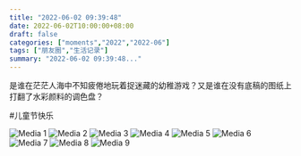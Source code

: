 ```yaml
---
title: "2022-06-02 09:39:48"
date: 2022-06-02T10:00:00+08:00
draft: false
categories: ["moments","2022","2022-06"]
tags: ["朋友圈","生活记录"]
summary: "2022-06-02 09:39:48..."
---
```


是谁在茫茫人海中不知疲倦地玩着捉迷藏的幼稚游戏？又是谁在没有底稿的图纸上打翻了水彩颜料的调色盘？

#儿童节快乐

![Media 1](/Moments/photos/2022-06-02/202206020939480.jpg)
![Media 2](/Moments/photos/2022-06-02/202206020939481.jpg)
![Media 3](/Moments/photos/2022-06-02/202206020939482.jpg)
![Media 4](/Moments/photos/2022-06-02/202206020939483.jpg)
![Media 5](/Moments/photos/2022-06-02/202206020939484.jpg)
![Media 6](/Moments/photos/2022-06-02/202206020939485.jpg)
![Media 7](/Moments/photos/2022-06-02/202206020939486.jpg)
![Media 8](/Moments/photos/2022-06-02/202206020939487.jpg)
![Media 9](/Moments/photos/2022-06-02/202206020939488.jpg)

